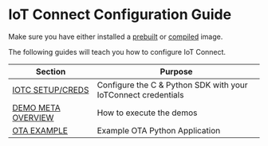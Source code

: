 # IoT Connect Configuration Guide

Make sure you have either installed a [prebuilt](../QuickStart/README.md) or [compiled](../Build/README.md) image.


The following guides will teach you how to configure IoT Connect.

| Section                   | Purpose                      |
|---------------------------|------------------------------|
| [IOTC SETUP/CREDS](./SDK_JSON.md) | Configure the C & Python SDK with your IoTConnect credentials |
| [DEMO META OVERVIEW](./USAGE.md)       | How to execute the demos     |
| [OTA EXAMPLE](./OTA.md)       | Example OTA Python Application     |
